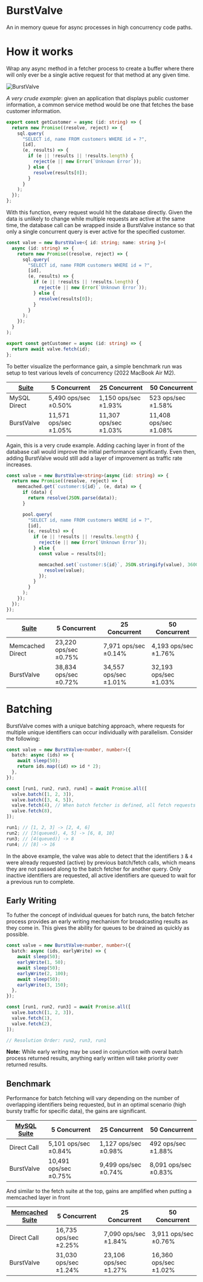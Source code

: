 # BurstValve

An in memory queue for async processes in high concurrency code paths.

# How it works

Wrap any async method in a fetcher process to create a buffer where there will only ever be a single active request for that method at any given time.

![BurstValve](https://user-images.githubusercontent.com/204407/200234474-bf8d8d46-2551-41db-b3cb-ae289bd25c22.jpg)

_A very crude example_: given an application that displays public customer information, a common service method would be one that fetches the base customer information.

```ts
export const getCustomer = async (id: string) => {
  return new Promise((resolve, reject) => {
    sql.query(
      "SELECT id, name FROM customers WHERE id = ?",
      [id],
      (e, results) => {
        if (e || !results || !results.length) {
          reject(e || new Error(`Unknown Error`));
        } else {
          resolve(results[0]);
        }
      }
    );
  });
};
```

With this function, every request would hit the database directly. Given the data is unlikely to change while multiple requests are active at the same time, the database call can be wrapped inside a BurstValve instance so that only a single concurrent query is ever active for the specified customer.

```ts
const valve = new BurstValve<{ id: string; name: string }>(
  async (id: string) => {
    return new Promise((resolve, reject) => {
      sql.query(
        "SELECT id, name FROM customers WHERE id = ?",
        [id],
        (e, results) => {
          if (e || !results || !results.length) {
            reject(e || new Error(`Unknown Error`));
          } else {
            resolve(results[0]);
          }
        }
      );
    });
  }
);

export const getCustomer = async (id: string) => {
  return await valve.fetch(id);
};
```

To better visualize the performance gain, a simple benchmark run was setup to test various levels of concurrency (2022 MacBook Air M2).

| [Suite](benchmark/mysql-single-fetch.ts) | 5 Concurrent          | 25 Concurrent         | 50 Concurrent         |
| ---------------------------------------- | --------------------- | --------------------- | --------------------- |
| MySQL Direct                             | 5,490 ops/sec ±0.50%  | 1,150 ops/sec ±1.93%  | 523 ops/sec ±1.58%    |
| BurstValve                               | 11,571 ops/sec ±1.05% | 11,307 ops/sec ±1.03% | 11,408 ops/sec ±1.08% |

Again, this is a very crude example. Adding caching layer in front of the database call would improve the initial performance significantly. Even then, adding BurstValve would still add a layer of improvement as traffic rate increases.

```ts
const valve = new BurstValve<string>(async (id: string) => {
  return new Promise((resolve, reject) => {
    memcached.get(`customer:${id}`, (e, data) => {
      if (data) {
        return resolve(JSON.parse(data));
      }

      pool.query(
        "SELECT id, name FROM customers WHERE id = ?",
        [id],
        (e, results) => {
          if (e || !results || !results.length) {
            reject(e || new Error(`Unknown Error`));
          } else {
            const value = results[0];

            memcached.set(`customer:${id}`, JSON.stringify(value), 3600, () => {
              resolve(value);
            });
          }
        }
      );
    });
  });
});
```

| [Suite](benchmark/memcached-single-fetch.ts) | 5 Concurrent          | 25 Concurrent         | 50 Concurrent         |
| -------------------------------------------- | --------------------- | --------------------- | --------------------- |
| Memcached Direct                             | 23,220 ops/sec ±0.75% | 7,971 ops/sec ±0.14%  | 4,193 ops/sec ±1.76%  |
| BurstValve                                   | 38,834 ops/sec ±0.72% | 34,557 ops/sec ±1.01% | 32,193 ops/sec ±1.03% |

# Batching

BurstValve comes with a unique batching approach, where requests for multiple unique identifiers can occur individually with parallelism. Consider the following:

```ts
const valve = new BurstValve<number, number>({
  batch: async (ids) => {
    await sleep(50);
    return ids.map((id) => id * 2);
  },
});

const [run1, run2, run3, run4] = await Promise.all([
  valve.batch([1, 2, 3]),
  valve.batch([3, 4, 5]),
  valve.fetch(4), // When batch fetcher is defined, all fetch requests route through there
  valve.fetch(8),
]);

run1; // [1, 2, 3] -> [2, 4, 6]
run2; // [3(queued), 4, 5] -> [6, 8, 10]
run3; // [4(queued)] -> 8
run4; // [8] -> 16
```

In the above example, the valve was able to detect that the identifiers `3` & `4` were already requested (active) by previous batch/fetch calls, which means they are not passed along to the batch fetcher for another query. Only inactive identifiers are requested, all active identifiers are queued to wait for a previous run to complete.

## Early Writing

To futher the concept of individual queues for batch runs, the batch fetcher process provides an early writing mechanism for broadcasting results as they come in. This gives the ability for queues to be drained as quickly as possible.

```ts
const valve = new BurstValve<number, number>({
  batch: async (ids, earlyWrite) => {
    await sleep(50);
    earlyWrite(1, 50);
    await sleep(50);
    earlyWrite(2, 100);
    await sleep(50);
    earlyWrite(3, 150);
  },
});

const [run1, run2, run3] = await Promise.all([
  valve.batch([1, 2, 3]),
  valve.fetch(1),
  valve.fetch(2),
]);

// Resolution Order: run2, run3, run1
```

**Note:** While early writing may be used in conjunction with overal batch process returned results, anything early written will take priority over returned results.

## Benchmark

Performance for batch fetching will vary depending on the number of overlapping identifiers being requested, but in an optimal scenario (high bursty traffic for specific data), the gains are significant.

| [MySQL Suite](benchmark/mysql-batch-fetch.ts) | 5 Concurrent          | 25 Concurrent        | 50 Concurrent        |
| --------------------------------------------- | --------------------- | -------------------- | -------------------- |
| Direct Call                                   | 5,101 ops/sec ±0.84%  | 1,127 ops/sec ±0.98% | 492 ops/sec ±1.88%   |
| BurstValve                                    | 10,491 ops/sec ±0.75% | 9,499 ops/sec ±0.74% | 8,091 ops/sec ±0.83% |

And similar to the fetch suite at the top, gains are amplified when putting a memcached layer in front

| [Memcached Suite](benchmark/memcached-batch-fetch.ts) | 5 Concurrent          | 25 Concurrent         | 50 Concurrent         |
| ----------------------------------------------------- | --------------------- | --------------------- | --------------------- |
| Direct Call                                           | 16,735 ops/sec ±2.25% | 7,090 ops/sec ±1.84%  | 3,911 ops/sec ±0.76%  |
| BurstValve                                            | 31,030 ops/sec ±1.24% | 23,106 ops/sec ±1.27% | 16,360 ops/sec ±1.02% |
